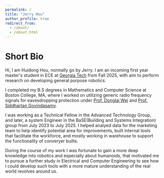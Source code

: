 ```yaml
---
permalink: /
title: "Jerry Hou"
author_profile: true
redirect_from: 
  - /about/
  - /about.html
---
```



Short Bio
======
Hi, I am Huidong Hou, normally go by Jerry. I am an incoming first year master's student in ECE at [Georgia Tech](https://ece.gatech.edu/) from Fall 2025, with aim to perform research on developing general purpose robotics.

I completed my B.S degrees in Mathematics and Computer Science at Boston College, MA, where I worked on utilizing generic radio frequency signals for eavesdropping protection under [Prof. Donglai Wei](https://donglaiw.github.io/) and [Prof. Siddhartan Govindasamy](https://www.bc.edu/bc-web/schools/morrissey/departments/engineering/people/faculty-directory/siddhartan-govindasamy.html).

I was working as a Technical Fellow in the Advanced Technology Group, and later, a system Engineer in the BaSE(Building and Systems Integration) group from July 2023 to July 2025. I helped analyed data for the marketing team to help identify potential area for improvements, built internal tools that facilitate the workforce, and mostly working in warehouse to support the functionality of converyer builts. 

During the course of my work I was fortunate to gain a more deep knowledge into robotics and especially about humanoids, that motivated me to pursue a further study in Electrical and Computer Engineering to see how I could develop such tools with a more mature understanding of the real world revolves around us.
